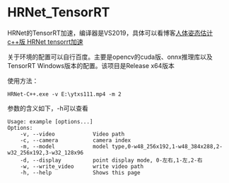 # HRNet_TensorRT
HRNet的TensorRT加速，编译器是VS2019，具体可以看博客[人体姿态估计 c++版 HRNet tensorrt加速](https://jiahui.blog.csdn.net/article/details/120437862)

关于环境的配置可以自行百度。主要是opencv的cuda版、onnx推理库以及TensorRT Windows版本的配置。该项目是Release x64版本

使用方法：

```
HRNet-C++.exe -v E:\ytxs111.mp4 -m 2
```
参数的含义如下，-h可以查看

```
Usage: example [options...]
Options:
    -v, --video            Video path
    -c, --camera           camera index
    -m, --model            model type,0-w48_256x192,1-w48_384x288,2-w32_256x192,3-w32_128x96
    -d, --display          point display mode, 0-左右,1-左,2-右
    -w, --write_video      write video path
    -h, --help             Shows this page
```
